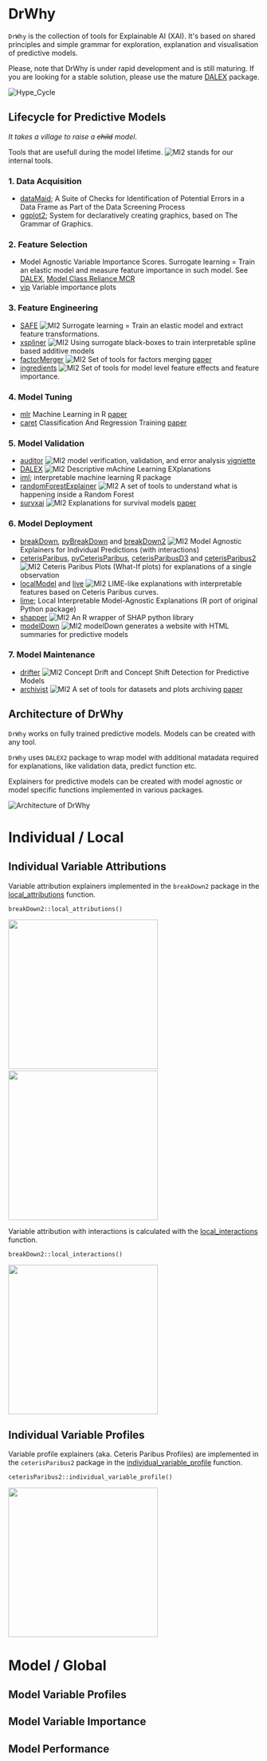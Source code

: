 # DrWhy

`DrWhy` is the collection of tools for Explainable AI (XAI). It's based on shared principles and simple grammar for exploration, explanation and visualisation of predictive models.

Please, note that DrWhy is under rapid development and is still maturing. If you are looking for a stable solution, please use the mature [DALEX](https://github.com/pbiecek/DALEX/) package.

![Hype_Cycle](images/Hype_Cycle.svg)

## Lifecycle for Predictive Models

*It takes a village to raise a <del>child</del> model*.

Tools that are usefull during the model lifetime. ![MI2](images/mi2.svg) stands for our internal tools.

### 1. Data Acquisition

* [dataMaid](https://cran.r-project.org/web/packages/dataMaid/index.html); A Suite of Checks for Identification of Potential Errors in a Data Frame as Part of the Data Screening Process
* [ggplot2](https://ggplot2.tidyverse.org/); System for declaratively creating graphics, based on The Grammar of Graphics.

### 2. Feature Selection

* Model Agnostic Variable Importance Scores. Surrogate learning = Train an elastic model and measure feature importance in such model. See [DALEX](https://github.com/pbiecek/DALEX/), [Model Class Reliance MCR](https://arxiv.org/abs/1801.01489) 
* [vip](https://github.com/koalaverse/vip) Variable importance plots 

### 3. Feature Engineering

* [SAFE](https://github.com/MI2DataLab/SAFE) ![MI2](images/mi2.svg) Surrogate learning = Train an elastic model and extract feature transformations. 
* [xspliner](https://github.com/ModelOriented/xspliner) ![MI2](images/mi2.svg) Using surrogate black-boxes to train interpretable spline based additive models 
* [factorMerger](https://github.com/MI2DataLab/factorMerger) ![MI2](images/mi2.svg) Set of tools for factors merging [paper](https://arxiv.org/abs/1709.04412)
* [ingredients](https://github.com/ModelOriented/ingredients) ![MI2](images/mi2.svg) Set of tools for model level feature effects and feature importance.

### 4. Model Tuning

* [mlr](https://github.com/mlr-org/mlr) Machine Learning in R [paper](http://jmlr.org/papers/v17/15-066.html)
* [caret](https://github.com/topepo/caret) Classification And Regression Training [paper](https://www.jstatsoft.org/article/view/v028i05)

### 5. Model Validation

* [auditor](https://github.com/MI2DataLab/auditor) ![MI2](images/mi2.svg) model verification, validation, and error analysis [vigniette](https://mi2datalab.github.io/auditor/articles/model_performance_audit.html)
* [DALEX](https://github.com/pbiecek/DALEX/) ![MI2](images/mi2.svg) Descriptive mAchine Learning EXplanations
* [iml](https://github.com/christophM/iml); interpretable machine learning R package
* [randomForestExplainer](https://github.com/MI2DataLab/randomForestExplainer) ![MI2](images/mi2.svg) A set of tools to understand what is happening inside a Random Forest
* [survxai](https://github.com/MI2DataLab/survxai) ![MI2](images/mi2.svg) Explanations for survival models [paper](http://joss.theoj.org/papers/dcc9d53e8a1b1f613d59b9658b113fff)

### 6. Model Deployment

* [breakDown](https://github.com/pbiecek/breakDown), [pyBreakDown](https://github.com/MI2DataLab/pyBreakDown) and [breakDown2](https://github.com/ModelOriented/breakDown2) ![MI2](images/mi2.svg) Model Agnostic Explainers for Individual Predictions (with interactions)
* [ceterisParibus](https://github.com/pbiecek/ceterisParibus), [pyCeterisParibus](https://github.com/ModelOriented/pyCeterisParibus), [ceterisParibusD3](https://github.com/MI2DataLab/ceterisParibusExt/tree/master/ceterisParibusD3) and [ceterisParibus2](https://github.com/ModelOriented/ceterisParibus2) ![MI2](images/mi2.svg) Ceteris Paribus Plots (What-If plots) for explanations of a single observation
* [localModel](https://github.com/ModelOriented/localModel) and [live](https://github.com/MI2DataLab/live/) ![MI2](images/mi2.svg) 
LIME-like explanations with interpretable features based on Ceteris Paribus curves. 
* [lime](https://github.com/thomasp85/lime); Local Interpretable Model-Agnostic Explanations (R port of original Python package)
* [shapper](https://github.com/ModelOriented/shapper) ![MI2](images/mi2.svg) An R wrapper of SHAP python library
* [modelDown](https://github.com/MI2DataLab/modelDown) ![MI2](images/mi2.svg) modelDown generates a website with HTML summaries for predictive models

### 7. Model Maintenance

* [drifter](https://github.com/ModelOriented/drifter) ![MI2](images/mi2.svg) Concept Drift and Concept Shift Detection for Predictive Models
* [archivist](https://github.com/pbiecek/archivist) ![MI2](images/mi2.svg) A set of tools for datasets and plots archiving [paper](http://doi.org/10.18637/jss.v082.i11)

## Architecture of DrWhy

`DrWhy` works on fully trained predictive models. Models can be created with any tool. 

`DrWhy` uses `DALEX2` package to wrap model with additional matadata required for explanations, like validation data, predict function etc.

Explainers for predictive models can be created with model agnostic or model specific functions implemented in various packages.


![Architecture of DrWhy](images/DrWhy.png)

# Individual / Local

## Individual Variable Attributions

Variable attribution explainers implemented in the `breakDown2` package in the [local_attributions](https://pbiecek.github.io/breakDown2/reference/local_attributions.html) function.

```
breakDown2::local_attributions()
```

<img width="300px" src="images/local_attributions_1.jpg"/>
&nbsp;&nbsp;<img width="300px" src="images/local_attributions_2.jpg"/>

Variable attribution with interactions is calculated with the  [local_interactions](https://pbiecek.github.io/breakDown2/reference/local_interactions.html) function.

```
breakDown2::local_interactions()
```

<img width="300px" src="images/local_interactions_1.jpg"/>


## Individual Variable Profiles

Variable profile explainers (aka. Ceteris Paribus Profiles) are implemented in the `ceterisParibus2` package in the [individual_variable_profile](https://pbiecek.github.io/ceterisParibus2/reference/individual_variable_profile.html) function.

```
ceterisParibus2::individual_variable_profile()
```

<img width="300px" src="images/local_profile_1.jpg"/>

# Model / Global

## Model Variable Profiles

## Model Variable Importance

## Model Performance


